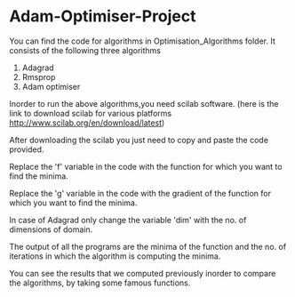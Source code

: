 # Adam-Optimiser-Project
You can find the code for algorithms in Optimisation_Algorithms folder.
It consists of the following three algorithms
1. Adagrad
2. Rmsprop
3. Adam optimiser

Inorder to run the above algorithms,you need scilab software.
(here is the link to download scilab for various platforms http://www.scilab.org/en/download/latest)

After downloading the scilab you just need to copy and paste the code provided.

Replace the 'f' variable in the code with the function for which you want to find the minima.

Replace the 'g' variable in the code with the gradient of the function for which you want to find the minima.

In case of Adagrad only change the variable 'dim' with the no. of dimensions of domain.

The output of all the programs are the minima of the function and the no. of iterations in which the algorithm
is computing the minima.

You can see the results that we computed previously inorder to compare the algorithms, by taking some famous functions.
